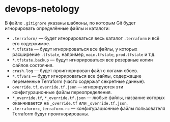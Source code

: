 # devops-netology

В файле `.gitignore` указаны шаблоны, по которым Git будет игнорировать определённые файлы и каталоги:

- `.terraform/` — будет игнорироваться весь каталог `.terraform` и всё его содержимое.
- `*.tfstate` — будут игнорироваться все файлы, у которых расширение `.tfstate`, например, `main.tfstate`, `prod.tfstate` и т.д.
- `*.tfstate.backup` — будут игнорироваться все резервные копии файлов состояния.
- `crash.log` — будет проигнорирован файл с логами сбоев.
- `*.tfvars` — будут игнорироваться все файлы, содержащие переменные Terraform (часто содержат секретные данные).
- `override.tf`, `override.tf.json` — игнорируются эти конфигурационные файлы переопределения.
- `*_override.tf`, `*_override.tf.json` — любые файлы, название которых оканчивается на `_override.tf` или `_override.tf.json`.
- `.terraformrc`, `terraform.rc` — конфигурационные файлы пользователя Terraform будут проигнорированы.
